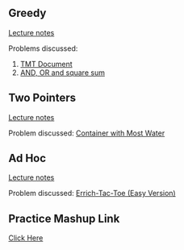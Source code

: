 ## Greedy
[Lecture notes](https://ancc-iitd.github.io/competitive-programming-resources/SoCP21/Lec3_Greedy_TwoPointers_AdHoc/Greedy.pdf)

Problems discussed:
1. [TMT Document](https://codeforces.com/contest/1509/problem/B)
1. [AND, OR and square sum](https://codeforces.com/contest/1368/problem/D)

## Two Pointers
[Lecture notes](https://ancc-iitd.github.io/competitive-programming-resources/SoCP21/Lec3_Greedy_TwoPointers_AdHoc/Two_pointers.pdf)

Problem discussed: [Container with Most Water](https://leetcode.com/problems/container-with-most-water/)

## Ad Hoc
[Lecture notes](https://ancc-iitd.github.io/competitive-programming-resources/SoCP21/Lec3_Greedy_TwoPointers_AdHoc/Ad_Hoc.pdf)

Problem discussed: [Errich-Tac-Toe (Easy Version)](https://codeforces.com/contest/1450/problem/C1)

## Practice Mashup Link
[Click Here](https://vjudge.net/contest/445285)
